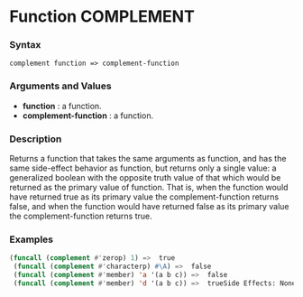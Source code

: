 <!-- Generated on 05/10/2020 by https://github.com/anto2oo/clhs-evolved -->

# Function COMPLEMENT

### Syntax
`complement function => complement-function`  


### Arguments and Values
- **function** : a function.   
- **complement-function** : a function.   


### Description
Returns a function that takes the same arguments as function, and has the same side-effect behavior as function, but returns only a single value: a generalized boolean with the opposite truth value of that which would be returned as the primary value of function. That is, when the function would have returned true as its primary value the complement-function returns false, and when the function would have returned false as its primary value the complement-function returns true.



### Examples
```lisp 
(funcall (complement #'zerop) 1) =>  true
 (funcall (complement #'characterp) #\A) =>  false
 (funcall (complement #'member) 'a '(a b c)) =>  false
 (funcall (complement #'member) 'd '(a b c)) =>  trueSide Effects: None.
```
